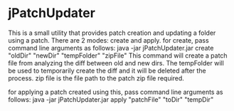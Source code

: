 jPatchUpdater
=============
This is a small utility that provides patch creation and updating a folder using a patch. There are 2 modes: create and apply.
for create, pass command line arguments as follows:
java -jar jPatchUpdater.jar create "oldDir" "newDir" "tempFolder" "zipFile"
This command will create a patch file from analyzing the diff between old and new dirs. The tempFolder will be used to temporarily create the diff and it will be deleted after the process. zip file is the file path to the patch zip file required.

for applying a patch created using this, pass command line arguments as follows:
java -jar jPatchUpdater.jar apply "patchFile" "toDir" "tempDir"
